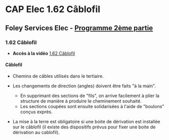 # CAP Elec 1.62 Câblofil
## Foley Services Elec - [Programme 2ème partie](../2eme_partie/README.md)

### 1.62 Câblofil

- **Accès à la vidéo** [1.62 Câblofil](https://youtu.be/5VBfm7ynQAU)

#### Câblofil

- Chemins de câbles utilisés dans le tertiaire.

- Les changements de direction (angles) doivent être faits "à la main".
  - En supprimant des sections de "fils", on arrive facilement à plier la structure de manière à produire le cheminement souhaité.
  - Les sections coupées sont ensuite solidarisées à l'aide de "boulons" conçus exprès.

- La mise à la terre est obligatoire si une boite de dérivation est installée sur le câblofil (il existe des dispositifs prévus pour fixer une boite de dérivation au cablofil).


